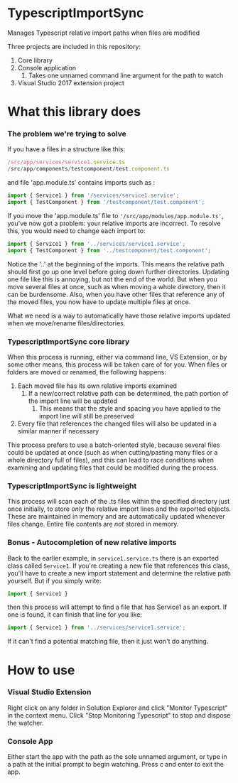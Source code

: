 # TypescriptImportSync
Manages Typescript relative import paths when files are modified

Three projects are included in this repository:
1. Core library
2. Console application
    1. Takes one unnamed command line argument for the path to watch
3. Visual Studio 2017 extension project


# What this library does

### The problem we're trying to solve

If you have a files in a structure like this: <br/>
 ```/src/app/app.module.ts
 /src/app/services/service1.service.ts
 /src/app/components/testcomponent/test.component.ts
 ```

and file 'app.module.ts' contains imports such as :
```typescript
import { Service1 } from '/services/service1.service';
import { TestComponent } from '/testcomponent/test.component';
```

If you move the 'app.module.ts' file to `'/src/app/modules/app.module.ts'`, you've now got a problem: your relative imports are incorrect. To resolve this, you would need to change each import to:<br/>
```typescript
import { Service1 } from '../services/service1.service';
import { TestComponent } from '../testcomponent/test.component';
```

Notice the '..' at the beginning of the imports. This means the relative path should first go up one level before going down further directories. Updating one file like this is annoying, but not the end of the world. But when you move several files at once, such as when moving a whole directory, then it can be burdensome. Also, when you have other files that reference any of the moved files, you now have to update multiple files at once.

What we need is a way to automatically have those relative imports updated when we move/rename files/directories.

### TypescriptImportSync core library

When this process is running, either via command line, VS Extension, or by some other means, this process will be taken care of for you. 
When files or folders are moved or renamed, the following happens:
1. Each moved file has its own relative imports examined
    1. If a new/correct relative path can be determined, the path portion of the import line will be updated
        1. This means that the style and spacing you have applied to the import line will still be preserved
2. Every file that references the changed files will also be updated in a similar manner if necessary

This process prefers to use a batch-oriented style, because several files could be updated at once (such as when cutting/pasting many files or a whole directory full of files), and this can lead to race conditions when examining and updating files that could be modified during the process.

### TypescriptImportSync is lightweight

This process will scan each of the .ts files within the specified directory just once initially, to store *only* the relative import lines and the exported objects. These are maintained in memory and are automatically updated whenever files change. Entire file contents are *not* stored in memory.

### Bonus - Autocompletion of new relative imports

Back to the earlier example, in `service1.service.ts` there is an exported class called `Service1`. If you're creating a new file that references this class, you'll have to create a new import statement and determine the relative path yourself. But if you simply write:
```typescript
import { Service1 }
```
then this process will attempt to find a file that has Service1 as an export. If one is found, it can finish that line for you like:
```typescript
import { Service1 } from '../services/service1.service';
```
If it can't find a potential matching file, then it just won't do anything.

# How to use

### Visual Studio Extension
Right click on any folder in Solution Explorer and click "Monitor Typescript" in the context menu. Click "Stop Monitoring Typescript" to stop and dispose the watcher.

### Console App
Either start the app with the path as the sole unnamed argument, or type in a path at the initial prompt to begin watching. Press c and enter to exit the app.
